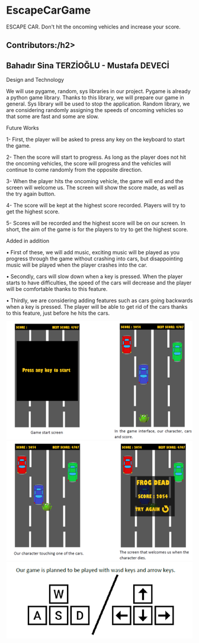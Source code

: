 # EscapeCarGame

ESCAPE CAR. Don't hit the oncoming vehicles and increase your score.

<h2>Contributors:/h2>
<h2>Bahadır Sina TERZİOĞLU - Mustafa DEVECİ</h2>
  


Design and Technology

We will use pygame, random, sys libraries in our project. Pygame is already a python game library.
Thanks to this library, we will prepare our game in general. Sys library will be used to stop the application.
Random library, we are considering randomly assigning the speeds of oncoming vehicles so that some are
fast and some are slow.


Future Works

1- First, the player will be asked to press any key on the keyboard to start the game.

2- Then the score will start to progress. As long as the player does not hit the oncoming vehicles, the
score will progress and the vehicles will continue to come randomly from the opposite direction.

3- When the player hits the oncoming vehicle, the game will end and the screen will welcome us. The
screen will show the score made, as well as the try again button.

4- The score will be kept at the highest score recorded. Players will try to get the highest score.

5- Scores will be recorded and the highest score will be on our screen. In short, the aim of the game is
for the players to try to get the highest score.

Added in addition

• First of these, we will add music, exciting music will be played as you progress through the game
without crashing into cars, but disappointing music will be played when the player crashes into the
car.

• Secondly, cars will slow down when a key is pressed. When the player starts to have difficulties, the
speed of the cars will decrease and the player will be comfortable thanks to this feature.

• Thirdly, we are considering adding features such as cars going backwards when a key is pressed. The
player will be able to get rid of the cars thanks to this feature, just before he hits the cars.

<p float="left">
  <img src = "Screen1.PNG">
  <img src = "Screen2.PNG">
  <img src = "Keys.PNG">
</p>





